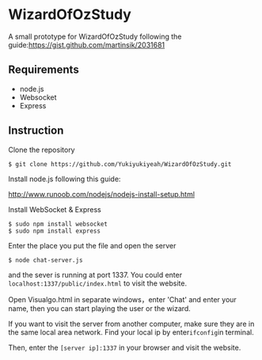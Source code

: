 # WizardOfOzStudy
A small prototype for WizardOfOzStudy following the guide:https://gist.github.com/martinsik/2031681

##  Requirements

- node.js
- Websocket
- Express

## Instruction

Clone the repository

```
$ git clone https://github.com/Yukiyukiyeah/WizardOfOzStudy.git
```



Install node.js following this guide:

 http://www.runoob.com/nodejs/nodejs-install-setup.html

Install WebSocket & Express

```
$ sudo npm install websocket
$ sudo npm install express
```

Enter the place you put the file and open the server

```
$ node chat-server.js
```

and the sever is running at port 1337. You could enter `localhost:1337/public/index.html` to visit the website.

Open Visualgo.html in separate windows，enter 'Chat' and enter your name, then you can start playing the user or the wizard.

If you want to visit the server from another computer, make sure they are in the same local area network. Find your local ip by enter`ifconfig`in terminal.

Then, enter the `[server ip]:1337` in your browser and visit the website. 

